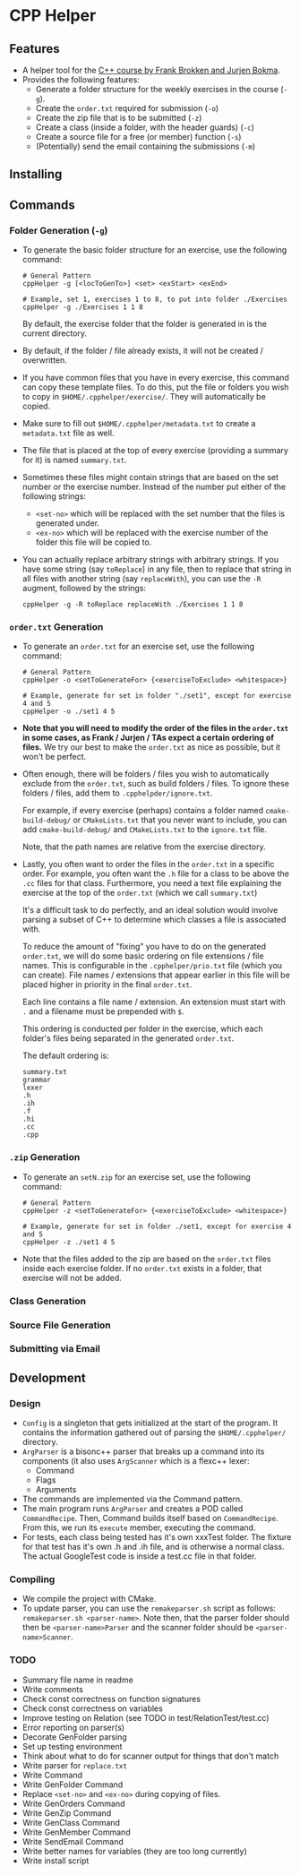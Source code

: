 # CPP Helper

## Features

* A helper tool for the [C++ course by Frank Brokken and Jurjen Bokma](http://www.icce.rug.nl/edu/).
* Provides the following features:
  * Generate a folder structure for the weekly exercises in the course (`-g`).
  * Create the `order.txt` required for submission (`-o`)
  * Create the zip file that is to be submitted (`-z`)
  * Create a class (inside a folder, with the header guards) (`-c`)
  * Create a source file for a free (or member) function (`-s`)
  * (Potentially) send the email containing the submissions (`-m`)

## Installing

## Commands

### Folder Generation (`-g`)
* To generate the basic folder structure for an exercise, use the following 
  command:
  ```shell
  # General Pattern
  cppHelper -g [<locToGenTo>] <set> <exStart> <exEnd>
  
  # Example, set 1, exercises 1 to 8, to put into folder ./Exercises
  cppHelper -g ./Exercises 1 1 8
  ```
  By default, the exercise folder that the folder is generated in is the
  current directory.

* By default, if the folder / file already exists, it will not be created /
  overwritten.
* If you have common files that you have in every exercise, this command can
  copy these template files. To do this, put the file or folders you wish to
  copy in `$HOME/.cpphelper/exercise/`. They will automatically be copied.
* Make sure to fill out `$HOME/.cpphelper/metadata.txt` to create a
  `metadata.txt` file as well.
* The file that is placed at the top of every exercise (providing a summary for
  it) is named `summary.txt`.
* Sometimes these files might contain strings that are based on the set number
  or the exercise number. Instead of the number put either of the following
  strings:
  * `<set-no>` which will be replaced with the set number that the files is
    generated under.
  * `<ex-no>` which will be replaced with the exercise number of the folder this
    file will be copied to.
* You can actually replace arbitrary strings with arbitrary strings. If you have
  some string (say `toReplace`) in any file, then to replace that string in all
  files with another string (say `replaceWith`), you can use the `-R` augment,
  followed by the strings:
  ```shell
  cppHelper -g -R toReplace replaceWith ./Exercises 1 1 8
  ```

### `order.txt` Generation
* To generate an `order.txt` for an exercise set, use the following command:
  ```shell
  # General Pattern
  cppHelper -o <setToGenerateFor> {<exerciseToExclude> <whitespace>}
  
  # Example, generate for set in folder "./set1", except for exercise 4 and 5
  cppHelper -o ./set1 4 5
  
* **Note that you will need to modify the order of the files in the `order.txt`
  in some cases, as Frank / Jurjen / TAs expect a certain ordering of files.**
  We try our best to make the `order.txt` as nice as possible, but it won't be
  perfect.
  
* Often enough, there will be folders / files you wish to automatically exclude
  from the `order.txt`, such as build folders / files. To ignore these folders
  / files, add them to `.cpphelpder/ignore.txt`.

  For example, if every exercise (perhaps) contains a folder named
  `cmake-build-debug/` or `CMakeLists.txt` that you never want to include,
  you can add `cmake-build-debug/`  and `CMakeLists.txt` to the `ignore.txt`
  file.
  
  Note, that the path names are relative from the exercise directory.
* Lastly, you often want to order the files in the `order.txt` in a specific
  order. For example, you often want the `.h` file for a class to be above the
  `.cc` files for that class. Furthermore, you need a text file explaining the
  exercise at the top of the `order.txt` (which we call `summary.txt`) 

  It's a difficult task to do perfectly, and an ideal solution would involve
  parsing a subset of C++ to determine which classes a file is associated with.

  To reduce the amount of "fixing" you have to do on the generated `order.txt`,
  we will do some basic ordering on file extensions / file names. This is
  configurable in the `.cpphelper/prio.txt` file (which you can create). File
  names / extensions that appear earlier in this file will be placed higher
  in priority in the final `order.txt`. 

  Each line contains a file name / extension. An extension must start with `.`
  and a filename must be prepended with `$`.

  This ordering is conducted per folder in the exercise, which each folder's
  files being separated in the generated `order.txt`.

  The default ordering is:
  ```
  summary.txt
  grammar
  lexer
  .h
  .ih
  .f
  .hi
  .cc
  .cpp
  ```

### `.zip` Generation
* To generate an `setN.zip` for an exercise set, use the following command:
  ```shell
  # General Pattern
  cppHelper -z <setToGenerateFor> {<exerciseToExclude> <whitespace>}
  
  # Example, generate for set in folder ./set1, except for exercise 4 and 5
  cppHelper -z ./set1 4 5
  ```
  
* Note that the files added to the zip are based on the `order.txt` files inside
  each exercise folder. If no `order.txt` exists in a folder, that exercise will
  not be added.

### Class Generation

### Source File Generation

### Submitting via Email


## Development

### Design
* `Config` is a singleton that gets initialized at the start of the program. It
  contains the information gathered out of parsing the `$HOME/.cpphelper/`
  directory.
* `ArgParser` is a bisonc++ parser that breaks up a command into its components
  (it also uses `ArgScanner` which is a flexc++ lexer:
  * Command
  * Flags
  * Arguments
* The commands are implemented via the Command pattern.
* The main program runs `ArgParser` and creates a POD called `CommandRecipe`.
  Then, Command builds itself based on `CommandRecipe`. From this, we run its
  `execute` member, executing the command.
* For tests, each class being tested has it's own xxxTest folder. The fixture
  for that test has it's own .h and .ih file, and is otherwise a normal class.
  The actual GoogleTest code is inside a test.cc file in that folder.

### Compiling
* We compile the project with CMake.
* To update parser, you can use the `remakeparser.sh` script as follows:
  `remakeparser.sh <parser-name>`. Note then, that the parser folder should 
  then be `<parser-name>Parser` and the scanner folder should be
  `<parser-name>Scanner`.

### TODO
* Summary file name in readme
* Write comments
* Check const correctness on function signatures
* Check const correctness on variables
* Improve testing on Relation (see TODO in test/RelationTest/test.cc)
* Error reporting on parser(s)
* Decorate GenFolder parsing
* Set up testing environment
* Think about what to do for scanner output for things that don't match
* Write parser for `replace.txt`
* Write Command
* Write GenFolder Command
* Replace `<set-no>` and `<ex-no>` during copying of files.
* Write GenOrders Command 
* Write GenZip Command 
* Write GenClass Command
* Write GenMember Command
* Write SendEmail Command
* Write better names for variables (they are too long currently)
* Write install script
